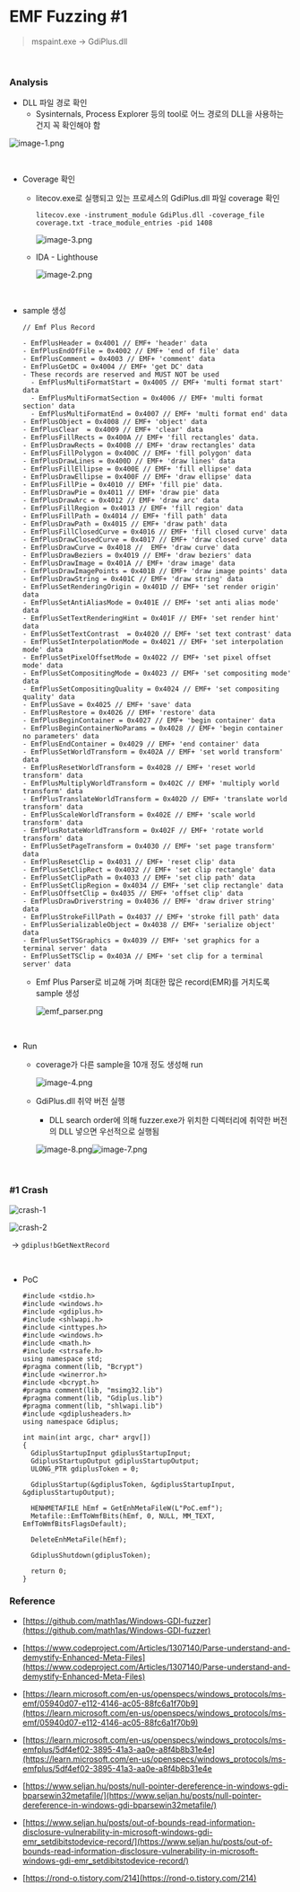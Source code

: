 # EMF Fuzzing #1

> mspaint.exe → GdiPlus.dll



<br>



### Analysis

- DLL 파일 경로 확인
  - Sysinternals, Process Explorer 등의 tool로 어느 경로의 DLL을 사용하는 건지 꼭 확인해야 함

![image-1.png](image/image-1.png)

<br>

- Coverage 확인

  - litecov.exe로 실행되고 있는 프로세스의 GdiPlus.dll 파일 coverage 확인

    ```
    litecov.exe -instrument_module GdiPlus.dll -coverage_file coverage.txt -trace_module_entries -pid 1408
    ```

    ![image-3.png](image/image-3.png)

  - IDA - Lighthouse

    ![image-2.png](image/image-2.png)

<br>

- sample 생성

  ```
  // Emf Plus Record
  
  - EmfPlusHeader = 0x4001 // EMF+ 'header' data
  - EmfPlusEndOfFile = 0x4002 // EMF+ 'end of file' data
  - EmfPlusComment = 0x4003 // EMF+ 'comment' data
  - EmfPlusGetDC = 0x4004 // EMF+ 'get DC' data
  - These records are reserved and MUST NOT be used
    - EmfPlusMultiFormatStart = 0x4005 // EMF+ 'multi format start' data
    - EmfPlusMultiFormatSection = 0x4006 // EMF+ 'multi format section' data
    - EmfPlusMultiFormatEnd = 0x4007 // EMF+ 'multi format end' data
  - EmfPlusObject = 0x4008 // EMF+ 'object' data
  - EmfPlusClear  = 0x4009 // EMF+ 'clear' data
  - EmfPlusFillRects = 0x400A // EMF+ 'fill rectangles' data.
  - EmfPlusDrawRects = 0x400B // EMF+ 'draw rectangles' data
  - EmfPlusFillPolygon = 0x400C // EMF+ 'fill polygon' data
  - EmfPlusDrawLines = 0x400D // EMF+ 'draw lines' data
  - EmfPlusFillEllipse = 0x400E // EMF+ 'fill ellipse' data
  - EmfPlusDrawEllipse = 0x400F // EMF+ 'draw ellipse' data
  - EmfPlusFillPie = 0x4010 // EMF+ 'fill pie' data.
  - EmfPlusDrawPie = 0x4011 // EMF+ 'draw pie' data
  - EmfPlusDrawArc = 0x4012 // EMF+ 'draw arc' data
  - EmfPlusFillRegion = 0x4013 // EMF+ 'fill region' data
  - EmfPlusFillPath = 0x4014 // EMF+ 'fill path' data
  - EmfPlusDrawPath = 0x4015 // EMF+ 'draw path' data
  - EmfPlusFillClosedCurve = 0x4016 // EMF+ 'fill closed curve' data
  - EmfPlusDrawClosedCurve = 0x4017 // EMF+ 'draw closed curve' data
  - EmfPlusDrawCurve = 0x4018 //  EMF+ 'draw curve' data
  - EmfPlusDrawBeziers = 0x4019 // EMF+ 'draw beziers' data
  - EmfPlusDrawImage = 0x401A // EMF+ 'draw image' data
  - EmfPlusDrawImagePoints = 0x401B // EMF+ 'draw image points' data
  - EmfPlusDrawString = 0x401C // EMF+ 'draw string' data
  - EmfPlusSetRenderingOrigin = 0x401D // EMF+ 'set render origin' data
  - EmfPlusSetAntiAliasMode = 0x401E // EMF+ 'set anti alias mode' data
  - EmfPlusSetTextRenderingHint = 0x401F // EMF+ 'set render hint' data
  - EmfPlusSetTextContrast  = 0x4020 // EMF+ 'set text contrast' data
  - EmfPlusSetInterpolationMode = 0x4021 // EMF+ 'set interpolation mode' data
  - EmfPlusSetPixelOffsetMode = 0x4022 // EMF+ 'set pixel offset mode' data
  - EmfPlusSetCompositingMode = 0x4023 // EMF+ 'set compositing mode' data
  - EmfPlusSetCompositingQuality = 0x4024 // EMF+ 'set compositing quality' data
  - EmfPlusSave = 0x4025 // EMF+ 'save' data
  - EmfPlusRestore = 0x4026 // EMF+ 'restore' data
  - EmfPlusBeginContainer = 0x4027 // EMF+ 'begin container' data
  - EmfPlusBeginContainerNoParams = 0x4028 // EMF+ 'begin container no parameters' data
  - EmfPlusEndContainer = 0x4029 // EMF+ 'end container' data
  - EmfPlusSetWorldTransform = 0x402A // EMF+ 'set world transform' data
  - EmfPlusResetWorldTransform = 0x402B // EMF+ 'reset world transform' data
  - EmfPlusMultiplyWorldTransform = 0x402C // EMF+ 'multiply world transform' data
  - EmfPlusTranslateWorldTransform = 0x402D // EMF+ 'translate world transform' data
  - EmfPlusScaleWorldTransform = 0x402E // EMF+ 'scale world transform' data
  - EmfPlusRotateWorldTransform = 0x402F // EMF+ 'rotate world transform' data
  - EmfPlusSetPageTransform = 0x4030 // EMF+ 'set page transform' data
  - EmfPlusResetClip = 0x4031 // EMF+ 'reset clip' data
  - EmfPlusSetClipRect = 0x4032 // EMF+ 'set clip rectangle' data
  - EmfPlusSetClipPath = 0x4033 // EMF+ 'set clip path' data
  - EmfPlusSetClipRegion = 0x4034 // EMF+ 'set clip rectangle' data
  - EmfPlusOffsetClip = 0x4035 // EMF+ 'offset clip' data
  - EmfPlusDrawDriverstring = 0x4036 // EMF+ 'draw driver string' data
  - EmfPlusStrokeFillPath = 0x4037 // EMF+ 'stroke fill path' data
  - EmfPlusSerializableObject = 0x4038 // EMF+ 'serialize object' data  
  - EmfPlusSetTSGraphics = 0x4039 // EMF+ 'set graphics for a terminal server' data
  - EmfPlusSetTSClip = 0x403A // EMF+ 'set clip for a terminal server' data
  ```

  - Emf Plus Parser로 비교해 가며 최대한 많은 record(EMR)를 거치도록 sample 생성

    ![emf_parser.png](image/emf_parser.png)

<br>

- Run

  - coverage가 다른 sample을 10개 정도 생성해 run

    ![image-4.png](image/image-4.png)

  - GdiPlus.dll 취약 버전 실행

    - DLL search order에 의해 fuzzer.exe가 위치한 디렉터리에 취약한 버전의 DLL 넣으면 우선적으로 실행됨

    ![image-8.png](image/image-8.png)![image-7.png](image/image-7.png)



<br>



### #1 Crash

![crash-1](C:\Users\user\Downloads\evernote2md_0.21.0_Windows_amd64\PP\image\crash-1.png)

![crash-2](C:\Users\user\Downloads\evernote2md_0.21.0_Windows_amd64\PP\image\crash-2.png)

​	→ `gdiplus!bGetNextRecord`

<br>

- PoC

  ```
  #include <stdio.h>
  #include <windows.h>
  #include <gdiplus.h>
  #include <shlwapi.h>
  #include <inttypes.h>
  #include <windows.h>
  #include <math.h>
  #include <strsafe.h>
  using namespace std;
  #pragma comment(lib, "Bcrypt")
  #include <winerror.h>
  #include <bcrypt.h>
  #pragma comment(lib, "msimg32.lib")
  #pragma comment(lib, "Gdiplus.lib")
  #pragma comment(lib, "shlwapi.lib")
  #include <gdiplusheaders.h>
  using namespace Gdiplus;
  
  int main(int argc, char* argv[])
  {
  	GdiplusStartupInput gdiplusStartupInput;
  	GdiplusStartupOutput gdiplusStartupOutput;
  	ULONG_PTR gdiplusToken = 0;
  
  	GdiplusStartup(&gdiplusToken, &gdiplusStartupInput, &gdiplusStartupOutput);
  
  	HENHMETAFILE hEmf = GetEnhMetaFileW(L"PoC.emf");
  	Metafile::EmfToWmfBits(hEmf, 0, NULL, MM_TEXT, EmfToWmfBitsFlagsDefault);
  
  	DeleteEnhMetaFile(hEmf);
  
  	GdiplusShutdown(gdiplusToken);
  
  	return 0;
  }
  ```

  





### Reference

- [https://github.com/math1as/Windows-GDI-fuzzer](https://github.com/math1as/Windows-GDI-fuzzer)
- [https://www.codeproject.com/Articles/1307140/Parse-understand-and-demystify-Enhanced-Meta-Files](https://www.codeproject.com/Articles/1307140/Parse-understand-and-demystify-Enhanced-Meta-Files)
- [https://learn.microsoft.com/en-us/openspecs/windows_protocols/ms-emf/05940d07-e112-4146-ac05-88fc6a1f70b9](https://learn.microsoft.com/en-us/openspecs/windows_protocols/ms-emf/05940d07-e112-4146-ac05-88fc6a1f70b9)
- [https://learn.microsoft.com/en-us/openspecs/windows_protocols/ms-emfplus/5df4ef02-3895-41a3-aa0e-a8f4b8b31e4e](https://learn.microsoft.com/en-us/openspecs/windows_protocols/ms-emfplus/5df4ef02-3895-41a3-aa0e-a8f4b8b31e4e
- [https://www.seljan.hu/posts/null-pointer-dereference-in-windows-gdi-bparsewin32metafile/](https://www.seljan.hu/posts/null-pointer-dereference-in-windows-gdi-bparsewin32metafile/)

- [https://www.seljan.hu/posts/out-of-bounds-read-information-disclosure-vulnerability-in-microsoft-windows-gdi-emr_setdibitstodevice-record/](https://www.seljan.hu/posts/out-of-bounds-read-information-disclosure-vulnerability-in-microsoft-windows-gdi-emr_setdibitstodevice-record/)
- [https://rond-o.tistory.com/214](https://rond-o.tistory.com/214)

